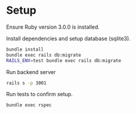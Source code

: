 # Setup

Ensure Ruby version 3.0.0 is installed.

Install dependencies and setup database (sqlite3).

```sh
bundle install
bundle exec rails db:migrate
RAILS_ENV=test bundle exec rails db:migrate
```

Run backend server
```sh
rails s -p 3001
```

Run tests to confirm setup.

```sh
bundle exec rspec
```
